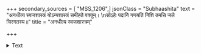 +++
secondary_sources = [ "MSS_1206",]
jsonClass = "Subhaashita"
text = "अनधीत्य स्वजशास्त्रं योऽन्यशास्त्रं समीहते वक्तुम्।  \nसोऽहेः पदानि गणयति निशि तमसि जले चिरगतस्य॥"
title = "अनधीत्य स्वजशास्त्रम्"

+++

<details><summary>Text</summary>

अनधीत्य स्वजशास्त्रं योऽन्यशास्त्रं समीहते वक्तुम्।  
सोऽहेः पदानि गणयति निशि तमसि जले चिरगतस्य॥
</details>
